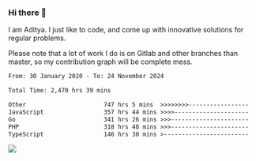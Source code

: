 ### Hi there 👋

I am Aditya. I just like to code, and come up with innovative solutions for regular problems.

Please note that a lot of work I do is on Gitlab and other branches than master, so my contribution graph will be complete mess.

<!--START_SECTION:waka-->

```txt
From: 30 January 2020 - To: 24 November 2024

Total Time: 2,470 hrs 39 mins

Other                      747 hrs 5 mins  >>>>>>>>-----------------   30.24 %
JavaScript                 357 hrs 44 mins >>>>---------------------   14.48 %
Go                         341 hrs 26 mins >>>----------------------   13.82 %
PHP                        318 hrs 48 mins >>>----------------------   12.90 %
TypeScript                 146 hrs 30 mins >------------------------   05.93 %
```

<!--END_SECTION:waka-->

![](https://komarev.com/ghpvc/?username=BrainBuzzer)
